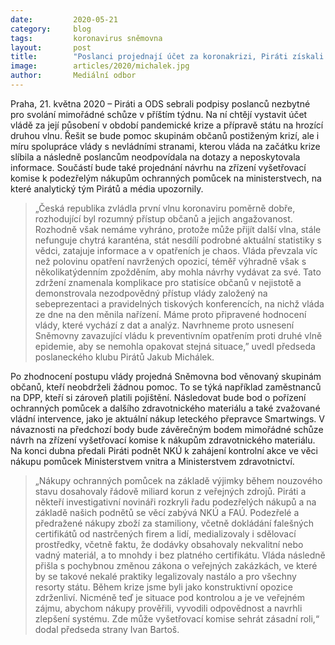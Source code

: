 ```yaml
---
date:         2020-05-21
category:     blog
tags:         koronavirus sněmovna
layout:       post
title:        "Poslanci projednají účet za koronakrizi, Piráti získali podpisy na svolání mimořádné schůze Sněmovny"
image:        articles/2020/michalek.jpg
author:       Mediální odbor
---  
```




Praha, 21. května 2020 – Piráti a ODS sebrali podpisy poslanců nezbytné pro svolání mimořádné schůze v příštím týdnu. Na ní chtějí vystavit účet vládě za její působení v období pandemické krize a přípravě státu na hrozící druhou vlnu. Řešit se bude pomoc skupinám občanů postiženým krizí, ale i míru spolupráce vlády s nevládními stranami, kterou vláda na začátku krize slíbila a následně poslancům neodpovídala na dotazy a neposkytovala informace. Součástí bude také projednání návrhu na zřízení vyšetřovací komise k podezřelým nákupům ochranných pomůcek na ministerstvech, na které analytický tým Pirátů a média upozornily. 

> „Česká republika zvládla první vlnu koronaviru poměrně dobře, rozhodující byl rozumný přístup občanů a jejich angažovanost. Rozhodně však nemáme vyhráno, protože může přijít další vlna, stále nefunguje chytrá karanténa, stát nesdílí podrobné aktuální statistiky s vědci, zatajuje informace a v opatřeních je chaos. Vláda převzala víc než polovinu opatření navržených opozicí, téměř výhradně však s několikatýdenním zpožděním, aby mohla návrhy vydávat za své. Tato zdržení znamenala komplikace pro statisíce občanů v nejistotě a demonstrovala nezodpovědný přístup vlády založený na sebeprezentaci a pravidelných tiskových konferencích, na nichž vláda ze dne na den měnila nařízení. Máme proto připravené hodnocení vlády, které vychází z dat a analýz. Navrhneme proto usnesení Sněmovny zavazující vládu k preventivním opatřením proti druhé vlně epidemie, aby se nemohla opakovat stejná situace,” uvedl předseda poslaneckého klubu Pirátů Jakub Michálek.

Po zhodnocení postupu vlády projedná Sněmovna bod věnovaný skupinám občanů, kteří neobdrželi žádnou pomoc. To se týká například zaměstnanců na DPP, kteří si zároveň platili pojištění. Následovat bude bod o pořízení ochranných pomůcek a dalšího zdravotnického materiálu a také zvažované vládní intervence, jako je aktuální nákup leteckého přepravce Smartwings. V návaznosti na předchozí body bude závěrečným bodem mimořádné schůze návrh na zřízení vyšetřovací komise k nákupům zdravotnického materiálu. Na konci dubna předali Piráti podnět NKÚ k zahájení kontrolní akce ve věci nákupu pomůcek Ministerstvem vnitra a Ministerstvem zdravotnictví. 

> „Nákupy ochranných pomůcek na základě výjimky během nouzového stavu dosahovaly řádově miliard korun z veřejných zdrojů. Piráti a někteří investigativní novináři rozkryli řadu podezřelých nákupů a na základě našich podnětů se věcí zabývá NKÚ a FAÚ. Podezřelé a  předražené nákupy zboží za stamiliony, včetně dokládání falešných certifikátů od nastrčených firem a lidí, medializovaly i sdělovací prostředky, včetně faktu, že dodávky obsahovaly nekvalitní nebo vadný materiál, a to mnohdy i bez platného certifikátu. Vláda následně přišla s pochybnou změnou zákona o veřejných zakázkách, ve které by se takové nekalé praktiky legalizovaly nastálo a pro všechny resorty státu.  Během krize jsme byli jako konstruktivní opozice zdrženliví. Nicméně teď je situace pod kontrolou a je ve veřejném zájmu, abychom nákupy prověřili, vyvodili odpovědnost a navrhli zlepšení systému. Zde může vyšetřovací komise sehrát zásadní roli,“ dodal předseda strany Ivan Bartoš.

